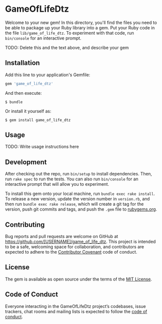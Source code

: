 # GameOfLifeDtz

Welcome to your new gem! In this directory, you'll find the files you need to be able to package up your Ruby library into a gem. Put your Ruby code in the file `lib/game_of_life_dtz`. To experiment with that code, run `bin/console` for an interactive prompt.

TODO: Delete this and the text above, and describe your gem

## Installation

Add this line to your application's Gemfile:

```ruby
gem 'game_of_life_dtz'
```

And then execute:

    $ bundle

Or install it yourself as:

    $ gem install game_of_life_dtz

## Usage

TODO: Write usage instructions here

## Development

After checking out the repo, run `bin/setup` to install dependencies. Then, run `rake spec` to run the tests. You can also run `bin/console` for an interactive prompt that will allow you to experiment.

To install this gem onto your local machine, run `bundle exec rake install`. To release a new version, update the version number in `version.rb`, and then run `bundle exec rake release`, which will create a git tag for the version, push git commits and tags, and push the `.gem` file to [rubygems.org](https://rubygems.org).

## Contributing

Bug reports and pull requests are welcome on GitHub at https://github.com/[USERNAME]/game_of_life_dtz. This project is intended to be a safe, welcoming space for collaboration, and contributors are expected to adhere to the [Contributor Covenant](http://contributor-covenant.org) code of conduct.

## License

The gem is available as open source under the terms of the [MIT License](https://opensource.org/licenses/MIT).

## Code of Conduct

Everyone interacting in the GameOfLifeDtz project’s codebases, issue trackers, chat rooms and mailing lists is expected to follow the [code of conduct](https://github.com/[USERNAME]/game_of_life_dtz/blob/master/CODE_OF_CONDUCT.md).
